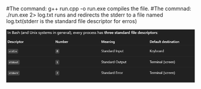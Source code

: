 #The command: g++ run.cpp -o run.exe compiles the file.
#The commnad: ./run.exe 2> log.txt runs and redirects the stderr to a file named log.txt(stderr is the standard file descriptor for erros)

![FDs table](fd.png)


